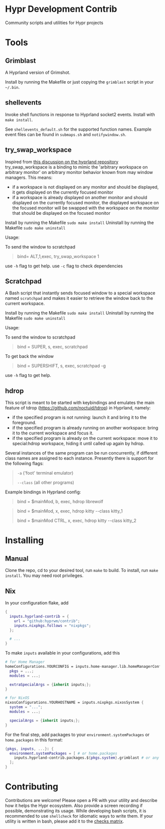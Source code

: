 # Hypr Development Contrib

Community scripts and utilities for Hypr projects

# Tools

## Grimblast

A Hyprland version of Grimshot.

Install by running the Makefile or just copying the `grimblast` script in your `~/.bin`.

## shellevents

Invoke shell functions in response to Hyprland socket2 events. Install with `make install`.

See `shellevents_default.sh` for the supported function names. Example event files can be found in `submaps.sh` and `notifywindow.sh`.

## try_swap_workspace

Inspired from [this discussion on the hyprland repository](https://github.com/hyprwm/Hyprland/discussions/835) try_swap_workspace is a binding to mimic the 'arbitrary workspace on arbitrary monitor' on arbitrary monitor behavior known from may window managers.
This means:
- if a workspace is not displayed on any monitor and should be displayed, it gets displayed on the currently focused monitor
- if a workspace is already displayed on another monitor and should displayed on the currently focused monitor, the displayed workspace on the focused monitor will be swapped with the workspace on the monitor that should be displayed on the focused monitor

Install by running the Makefile `sudo make install`
Uninstall by running the Makefile `sudo make uninstall`

Usage:

To send the window to scratchpad
> bind= ALT,1,exec, try_swap_workspace 1

use `-h` flag to get help.
use `-c` flag to check dependencies

## Scratchpad
A Bash script that instantly sends focused window to a special workspace named `scratchpad`
and makes it easier to retrieve the window back to the current workspace.

Install by running the Makefile `sudo make install`
Uninstall by running the Makefile `sudo make uninstall`

Usage:

To send the window to scratchpad
> bind = SUPER, s, exec, scratchpad

To get back the window
>bind = SUPERSHIFT, s, exec, scratchpad -g

use `-h` flag to get help.

## hdrop

This script is meant to be started with keybindings and emulates the main feature of tdrop (https://github.com/noctuid/tdrop) in Hyprland, namely:

 - if the specified program is not running: launch it and bring it to the foreground.
 - if the specified program is already running on another workspace: bring it to the current workspace and focus it.
 - if the specified program is already on the current workspace: move it to special:hdrop workspace, hiding it until called up again by hdrop.

Several instances of the same program can be run concurrently, if different class names are assigned to each instance. Presently there is support for the following flags:

 >`-a` ('foot' terminal emulator)
>
 >`--class` (all other programs)

 Example bindings in Hyprland config:

 >bind = $mainMod, b, exec, hdrop librewolf

 >bind = $mainMod, x, exec, hdrop kitty --class kitty_1
>
 >bind = $mainMod CTRL, x, exec, hdrop kitty --class kitty_2
 
# Installing

## Manual

Clone the repo, cd to your desired tool, run `make` to build. To install, run
`make install`. You may need root privileges.

## Nix

In your configuration flake, add
```nix
{
  inputs.hyprland-contrib = {
    url = "github:hyprwm/contrib";
    inputs.nixpkgs.follows = "nixpkgs";
  };

  # ...
}
```

To make `inputs` available in your configurations, add this
```nix
# for Home Manager
homeConfigurations.YOURCONFIG = inputs.home-manager.lib.homeManagerConfiguration {
  pkgs = ...;
  modules = ...;

  extraSpecialArgs = {inherit inputs;};
}

# for NixOS
nixosConfigurations.YOURHOSTNAME = inputs.nixpkgs.nixosSystem {
  system = "...";
  modules = ...;

  specialArgs = {inherit inputs;};
}
```

For the final step, add packages to your `environment.systemPackages` or
`home.packages` in this format:
```nix
{pkgs, inputs, ...}: {
  environment.systemPackages = [ # or home.packages
    inputs.hyprland-contrib.packages.${pkgs.system}.grimblast # or any other package
  ];
}
```

# Contributing

Contributions are welcome! Please open a PR with your utility and describe how
it helps the Hypr ecosystem. Also provide a screen recording if possible,
demonstrating its usage.
While developing bash scripts, it is recommended to use `shellcheck` for
idiomatic ways to write them.
If your utility is written in bash, please add it to the
[checks matrix](https://github.com/hyprwm/contrib/blob/main/.github/workflows/check.yml).
